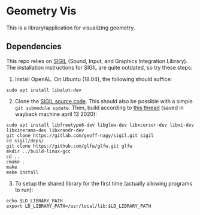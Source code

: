 # Geometry Vis
This is a library/application for visualizing geometry.

## Dependencies
This repo relies on [SIGIL](https://libsigil.com) (Sound, Input, and Graphics Integration Library).
The installation instructions for SIGIL are quite outdated, so try these steps:
1. Install OpenAL. On Ubuntu (18.04), the following should suffice:
```
sudo apt install libalut-dev
```
2. Clone the [SIGIL source code](https://gitlab.com/geoff-nagy/sigil/tree/master). This should also be possible with a simple `git submodule update`.
Then, build according to [this thread](https://openeuphoria.org/forum/133840.wc) (saved in wayback machine april 13 2020):
```
sudo apt install libfreetype6-dev libglew-dev libxcursor-dev libxi-dev libxinerama-dev libxrandr-dev 
git clone https://gitlab.com/geoff-nagy/sigil.git sigil 
cd sigil/deps/ 
git clone https://github.com/glfw/glfw.git glfw 
mkdir ../build-linux-gcc 
cd ..
cmake .
make 
make install
```
3. To setup the shared library for the first time (actually allowing programs to run):
```
echo $LD_LIBRARY_PATH
export LD_LIBRARY_PATH=/usr/local/lib:$LD_LIBRARY_PATH
```
